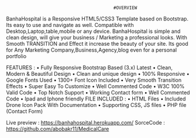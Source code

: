                                              #OVERVIEW
BanhaHospital is a Responsive HTML5/CSS3 Template based on Bootstrap. Its easy to use and navigate as well. Compatible with Desktop,Laptop,table,mobile or any device. BanhaHospital is simple and clean design, will give your business / Marketing a professional looks. With Smooth TRANSITION and Effect it increase the beauty of your site. Its good for Any Marketing Company,Business,Agency,blog even for a personal portfolio


FEATURES :
•	Fully Responsive Bootstrap Based (3.x) Latest
•	Clean, Modern & Beautiful Design
•	Clean and unique design
•	100% Responsive
•	Google Fonts Used
•	1300+ Font Icon Included
•	Very Smooth Transition Effects
•	Super Easy To Customize
•	Well Commented Code
•	W3C 100% Valid Code
•	Top Notch Support
•	Working Contact form
•	Well Commented Code
•	Ipad and Iphone friendly
FILE INCLUDED :
•	HTML Files
•	Included Drone Icon Pack With Documentation
•	Supporting CSS, JS files
•	PHP file (Contact Form)



Live preview : https://banhahospital.herokuapp.com/
SorceCode : https://github.com/abobakr11/MedicalCare

